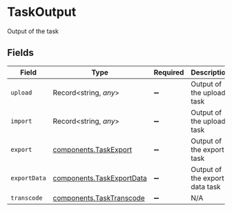 # TaskOutput

Output of the task


## Fields

| Field                                                                  | Type                                                                   | Required                                                               | Description                                                            |
| ---------------------------------------------------------------------- | ---------------------------------------------------------------------- | ---------------------------------------------------------------------- | ---------------------------------------------------------------------- |
| `upload`                                                               | Record<string, *any*>                                                  | :heavy_minus_sign:                                                     | Output of the upload task                                              |
| `import`                                                               | Record<string, *any*>                                                  | :heavy_minus_sign:                                                     | Output of the upload task                                              |
| `export`                                                               | [components.TaskExport](../../models/components/taskexport.md)         | :heavy_minus_sign:                                                     | Output of the export task                                              |
| `exportData`                                                           | [components.TaskExportData](../../models/components/taskexportdata.md) | :heavy_minus_sign:                                                     | Output of the export data task                                         |
| `transcode`                                                            | [components.TaskTranscode](../../models/components/tasktranscode.md)   | :heavy_minus_sign:                                                     | N/A                                                                    |